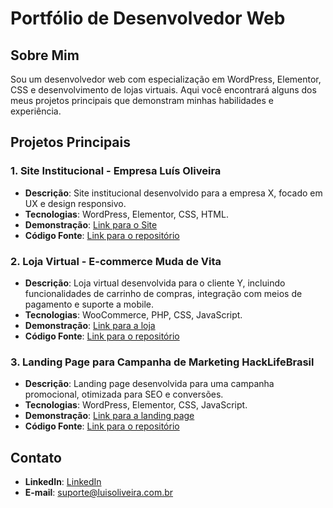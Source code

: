# Portfólio de Desenvolvedor Web

## Sobre Mim
Sou um desenvolvedor web com especialização em WordPress, Elementor, CSS e desenvolvimento de lojas virtuais. Aqui você encontrará alguns dos meus projetos principais que demonstram minhas habilidades e experiência.

## Projetos Principais

### 1. Site Institucional - Empresa Luís Oliveira
- **Descrição**: Site institucional desenvolvido para a empresa X, focado em UX e design responsivo.
- **Tecnologias**: WordPress, Elementor, CSS, HTML.
- **Demonstração**: [Link para o Site](https://luisoliveira.com.br)
- **Código Fonte**: [Link para o repositório](https://github.com/seuusuario/empresaX-site)

### 2. Loja Virtual - E-commerce Muda de Vita
- **Descrição**: Loja virtual desenvolvida para o cliente Y, incluindo funcionalidades de carrinho de compras, integração com meios de pagamento e suporte a mobile.
- **Tecnologias**: WooCommerce, PHP, CSS, JavaScript.
- **Demonstração**: [Link para a loja](https://mudadevida.com.br)
- **Código Fonte**: [Link para o repositório](https://github.com/seuusuario/lojaY)

### 3. Landing Page para Campanha de Marketing HackLifeBrasil
- **Descrição**: Landing page desenvolvida para uma campanha promocional, otimizada para SEO e conversões.
- **Tecnologias**: WordPress, Elementor, CSS, JavaScript.
- **Demonstração**: [Link para a landing page](https://hacklifebrasil.com.br)
- **Código Fonte**: [Link para o repositório](https://github.com/seuusuario/campanhaZ)

## Contato
- **LinkedIn**: [LinkedIn](https://www.linkedin.com/in/luis-oliveira-virtualview/)
- **E-mail**: suporte@luisoliveira.com.br
